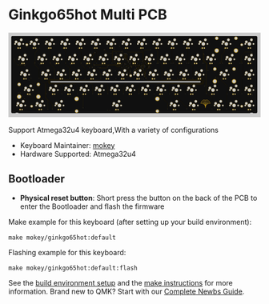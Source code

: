 # Ginkgo65hot Multi PCB

![Ginkgo65hot](https://raw.githubusercontent.com/rhmokey/123.github.io/main/2021/08/15/hello-world/ginkgo65hot.png)

Support Atmega32u4 keyboard,With a variety of configurations

* Keyboard Maintainer: [mokey](https://github.com/rhmokey)
* Hardware Supported: Atmega32u4
## Bootloader
* **Physical reset button**: Short press the button on the back of the PCB to enter the Bootloader and flash the firmware

Make example for this keyboard (after setting up your build environment):

    make mokey/ginkgo65hot:default 

Flashing example for this keyboard:

    make mokey/ginkgo65hot:default:flash

See the [build environment setup](https://docs.qmk.fm/#/getting_started_build_tools) and the [make instructions](https://docs.qmk.fm/#/getting_started_make_guide) for more information. Brand new to QMK? Start with our [Complete Newbs Guide](https://docs.qmk.fm/#/newbs).